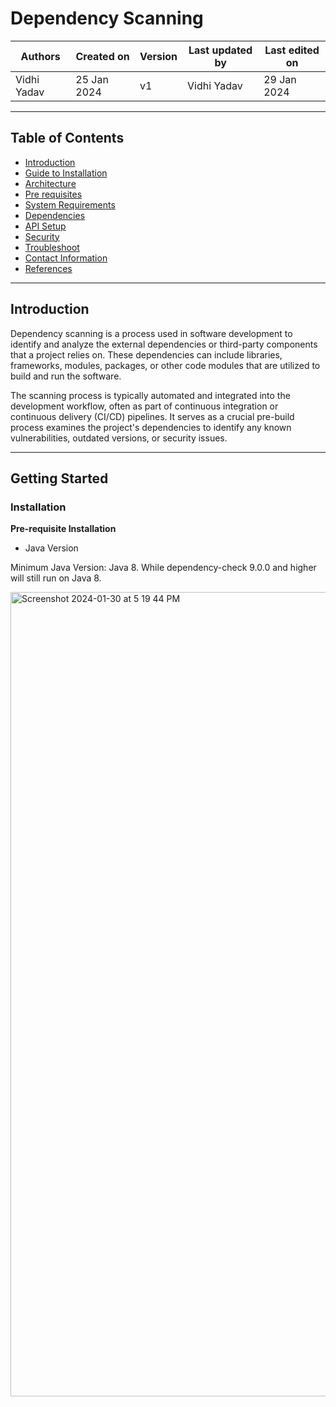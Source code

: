 # Dependency Scanning 

|   Authors        |  Created on   |  Version   | Last updated by | Last edited on |
| -----------------| --------------| -----------|---------------- | -------------- |
| Vidhi Yadav      | 25 Jan 2024   |     v1     | Vidhi Yadav     | 29 Jan 2024    |

***
## Table of Contents 
+ [Introduction](#Introduction)
+ [Guide to Installation](#Getting-started)
+ [Architecture](#architecture)
+ [Pre requisites](#pre-requisites)
+ [System Requirements](#system-requirements)
+ [Dependencies](#dependencies)
+ [API Setup](#api-setup)
+ [Security](#best-practices-for-api-security)
+ [Troubleshoot](#troubleshoot)
+ [Contact Information](#contact-information)
+ [References](#references)

***
## Introduction
Dependency scanning is a process used in software development to identify and analyze the external dependencies or third-party components that a project relies on. These dependencies can include libraries, frameworks, modules, packages, or other code modules that are utilized to build and run the software. 

The scanning process is typically automated and integrated into the development workflow, often as part of continuous integration or continuous delivery (CI/CD) pipelines. It serves as a crucial pre-build process examines the project's dependencies to identify any known vulnerabilities, outdated versions, or security issues.

*** 
## Getting Started

### Installation

**Pre-requisite Installation**

* Java Version

Minimum Java Version: Java 8. While dependency-check 9.0.0 and higher will still run on Java 8.

<img width="1287" alt="Screenshot 2024-01-30 at 5 19 44 PM" src="https://github.com/avengers-p7/Documentation/assets/156056349/fda7b812-a21d-46fa-989f-35b60684fec5">






